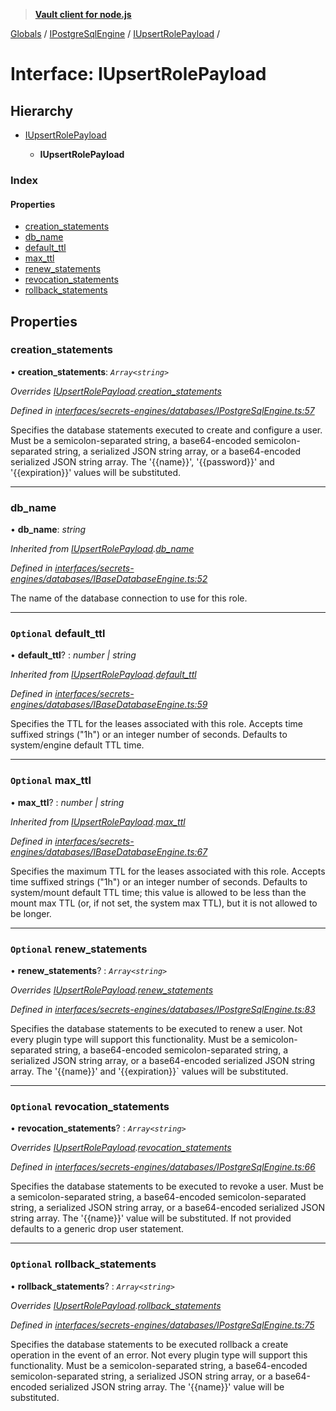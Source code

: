 > **[Vault client for node.js](../README.md)**

[Globals](../globals.md) / [IPostgreSqlEngine](../modules/ipostgresqlengine.md) / [IUpsertRolePayload](ipostgresqlengine.iupsertrolepayload.md) /

# Interface: IUpsertRolePayload

## Hierarchy

* [IUpsertRolePayload](ibasedatabaseengine.iupsertrolepayload.md)

  * **IUpsertRolePayload**

### Index

#### Properties

* [creation_statements](ipostgresqlengine.iupsertrolepayload.md#creation_statements)
* [db_name](ipostgresqlengine.iupsertrolepayload.md#db_name)
* [default_ttl](ipostgresqlengine.iupsertrolepayload.md#optional-default_ttl)
* [max_ttl](ipostgresqlengine.iupsertrolepayload.md#optional-max_ttl)
* [renew_statements](ipostgresqlengine.iupsertrolepayload.md#optional-renew_statements)
* [revocation_statements](ipostgresqlengine.iupsertrolepayload.md#optional-revocation_statements)
* [rollback_statements](ipostgresqlengine.iupsertrolepayload.md#optional-rollback_statements)

## Properties

###  creation_statements

• **creation_statements**: *`Array<string>`*

*Overrides [IUpsertRolePayload](ibasedatabaseengine.iupsertrolepayload.md).[creation_statements](ibasedatabaseengine.iupsertrolepayload.md#creation_statements)*

*Defined in [interfaces/secrets-engines/databases/IPostgreSqlEngine.ts:57](https://github.com/theogravity/vault-tacular/blob/0b78a16/src/interfaces/secrets-engines/databases/IPostgreSqlEngine.ts#L57)*

Specifies the database statements executed to create and configure a user.
Must be a semicolon-separated string, a base64-encoded semicolon-separated string,
a serialized JSON string array, or a base64-encoded serialized JSON string array.
The '{{name}}', '{{password}}' and '{{expiration}}' values will be substituted.

___

###  db_name

• **db_name**: *string*

*Inherited from [IUpsertRolePayload](ibasedatabaseengine.iupsertrolepayload.md).[db_name](ibasedatabaseengine.iupsertrolepayload.md#db_name)*

*Defined in [interfaces/secrets-engines/databases/IBaseDatabaseEngine.ts:52](https://github.com/theogravity/vault-tacular/blob/0b78a16/src/interfaces/secrets-engines/databases/IBaseDatabaseEngine.ts#L52)*

The name of the database connection to use for this role.

___

### `Optional` default_ttl

• **default_ttl**? : *number | string*

*Inherited from [IUpsertRolePayload](ibasedatabaseengine.iupsertrolepayload.md).[default_ttl](ibasedatabaseengine.iupsertrolepayload.md#optional-default_ttl)*

*Defined in [interfaces/secrets-engines/databases/IBaseDatabaseEngine.ts:59](https://github.com/theogravity/vault-tacular/blob/0b78a16/src/interfaces/secrets-engines/databases/IBaseDatabaseEngine.ts#L59)*

 Specifies the TTL for the leases associated with this role.
 Accepts time suffixed strings ("1h") or an integer number of seconds. Defaults to
 system/engine default TTL time.

___

### `Optional` max_ttl

• **max_ttl**? : *number | string*

*Inherited from [IUpsertRolePayload](ibasedatabaseengine.iupsertrolepayload.md).[max_ttl](ibasedatabaseengine.iupsertrolepayload.md#optional-max_ttl)*

*Defined in [interfaces/secrets-engines/databases/IBaseDatabaseEngine.ts:67](https://github.com/theogravity/vault-tacular/blob/0b78a16/src/interfaces/secrets-engines/databases/IBaseDatabaseEngine.ts#L67)*

 Specifies the maximum TTL for the leases associated with this role.
 Accepts time suffixed strings ("1h") or an integer number of seconds.
 Defaults to system/mount default TTL time; this value is allowed to be less than the
 mount max TTL (or, if not set, the system max TTL), but it is not allowed to be longer.

___

### `Optional` renew_statements

• **renew_statements**? : *`Array<string>`*

*Overrides [IUpsertRolePayload](ibasedatabaseengine.iupsertrolepayload.md).[renew_statements](ibasedatabaseengine.iupsertrolepayload.md#optional-renew_statements)*

*Defined in [interfaces/secrets-engines/databases/IPostgreSqlEngine.ts:83](https://github.com/theogravity/vault-tacular/blob/0b78a16/src/interfaces/secrets-engines/databases/IPostgreSqlEngine.ts#L83)*

Specifies the database statements to be executed to renew a user. Not every plugin type will
support this functionality. Must be a semicolon-separated string, a base64-encoded
semicolon-separated string, a serialized JSON string array, or a base64-encoded serialized
JSON string array. The '{{name}}' and '{{expiration}}` values will be substituted.

___

### `Optional` revocation_statements

• **revocation_statements**? : *`Array<string>`*

*Overrides [IUpsertRolePayload](ibasedatabaseengine.iupsertrolepayload.md).[revocation_statements](ibasedatabaseengine.iupsertrolepayload.md#optional-revocation_statements)*

*Defined in [interfaces/secrets-engines/databases/IPostgreSqlEngine.ts:66](https://github.com/theogravity/vault-tacular/blob/0b78a16/src/interfaces/secrets-engines/databases/IPostgreSqlEngine.ts#L66)*

Specifies the database statements to be executed to revoke a user. Must be a
semicolon-separated string, a base64-encoded semicolon-separated string, a
serialized JSON string array, or a base64-encoded serialized JSON string array.
The '{{name}}' value will be substituted. If not provided defaults to a generic
drop user statement.

___

### `Optional` rollback_statements

• **rollback_statements**? : *`Array<string>`*

*Overrides [IUpsertRolePayload](ibasedatabaseengine.iupsertrolepayload.md).[rollback_statements](ibasedatabaseengine.iupsertrolepayload.md#optional-rollback_statements)*

*Defined in [interfaces/secrets-engines/databases/IPostgreSqlEngine.ts:75](https://github.com/theogravity/vault-tacular/blob/0b78a16/src/interfaces/secrets-engines/databases/IPostgreSqlEngine.ts#L75)*

Specifies the database statements to be executed rollback a create operation in the event of
an error. Not every plugin type will support this functionality. Must be a
semicolon-separated string, a base64-encoded semicolon-separated string, a serialized JSON
string array, or a base64-encoded serialized JSON string array. The '{{name}}' value will be
substituted.
